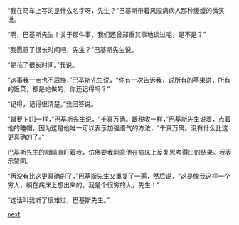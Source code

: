 
“我在马车上写的是什么名字呀，先生？”巴基斯带着风湿痛病人那种缓缓的微笑说。

“啊，巴基斯先生！关于那件事，我们还曾郑重其事地谈过呢，是不是？”

“我愿意了很长时间吧，先生？”巴基斯先生说。

“是花了很长时间。”我说。

“这事我一点也不后悔，”巴基斯先生说，“你有一次告诉我，说所有的苹果饼，所有的饭菜，都是她做的，你还记得吗？”

“记得，记得很清楚。”我回答说。

“跟萝卜[1]一样，”巴基斯先生说，“千真万确。跟税收一样，”巴基斯先生说着，点着他的睡帽，因为这是他唯一可以表示加强语气的方法，“千真万确。没有什么比这更真确的了。”

巴基斯先生的眼睛直盯着我，仿佛要我同意他在病床上反复思考得出的结果。我表示赞同。

“再没有比这更真确的了，”巴基斯先生又重复了一遍，然后说，“这是像我这样一个穷人，躺在病床上想出来的。我是个很穷的人，先生！”

“这话叫我听了很难过，巴基斯先生。”

[next](page278.md)